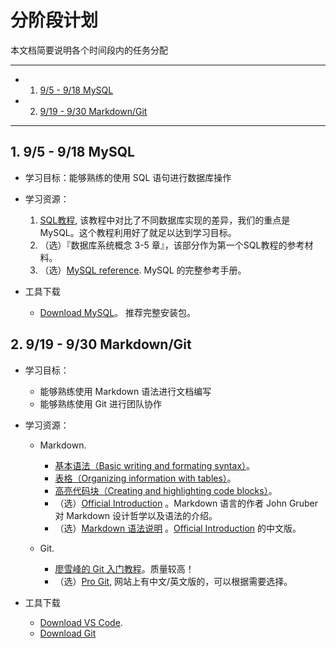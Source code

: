 # 分阶段计划

本文档简要说明各个时间段内的任务分配

---

<!-- vscode-markdown-toc -->
* 1. [9/5 - 9/18 MySQL](#MySQL-0)
* 2. [9/19 - 9/30 Markdown/Git](#MarkdownGit-1)

<!-- /vscode-markdown-toc -->

---


##  1. <a name='MySQL-0'></a>9/5 - 9/18 MySQL 

-   学习目标：能够熟练的使用 SQL 语句进行数据库操作

-   学习资源：

    1.  [SQL教程](http://www.w3school.com.cn/sql/index.asp), 该教程中对比了不同数据库实现的差异，我们的重点是 MySQL。这个教程利用好了就足以达到学习目标。
    2. （选）『数据库系统概念 3-5 章』，该部分作为第一个SQL教程的参考材料。
    3. （选）[MySQL reference](http://dev.MySQL.com/doc/refman/5.7/en/). MySQL 的完整参考手册。

- 工具下载
    - [Download MySQL](http://dev.mysql.com/downloads/installer/)。 推荐完整安装包。

##  2. <a name='MarkdownGit-1'></a>9/19 - 9/30 Markdown/Git 

- 学习目标：
    - 能够熟练使用 Markdown 语法进行文档编写
    - 能够熟练使用 Git 进行团队协作

- 学习资源：
    - Markdown.
        - [基本语法（Basic writing and formating syntax）](https://help.github.com/articles/basic-writing-and-formatting-syntax/)。
        - [表格（Organizing information with tables）](https://help.github.com/articles/organizing-information-with-tables/)。
        - [高亮代码块（Creating and highlighting code blocks）](https://help.github.com/articles/creating-and-highlighting-code-blocks/)。
        - （选）[Official Introduction](http://daringfireball.net/projects/markdown/) 。Markdown 语言的作者 John Gruber 对 Markdown 设计哲学以及语法的介绍。
        - （选）[Markdown 语法说明](http://wowubuntu.com/markdown/index.html) 。[Official Introduction](http://daringfireball.net/projects/markdown/) 的中文版。

    - Git.
        - [廖雪峰的 Git 入门教程](http://www.liaoxuefeng.com/wiki/0013739516305929606dd18361248578c67b8067c8c017b000)。质量较高！
        - （选）[Pro Git](https://git-scm.com/book/en/v2), 网站上有中文/英文版的，可以根据需要选择。

- 工具下载
    - [Download VS Code](https://code.visualstudio.com/Download).
    - [Download Git](https://git-scm.com/downloads)